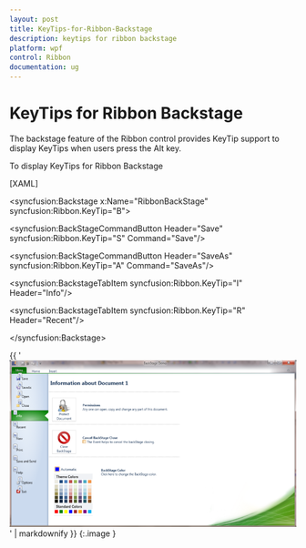 ```yaml
---
layout: post
title: KeyTips-for-Ribbon-Backstage
description: keytips for ribbon backstage
platform: wpf
control: Ribbon
documentation: ug
---
```


# KeyTips for Ribbon Backstage

The backstage feature of the Ribbon control provides KeyTip support to display KeyTips when users press the Alt key.

To display KeyTips for Ribbon Backstage



[XAML]

<syncfusion:Backstage x:Name="RibbonBackStage" syncfusion:Ribbon.KeyTip="B">



 <syncfusion:BackStageCommandButton Header="Save" syncfusion:Ribbon.KeyTip="S"   Command="Save"/>

 <syncfusion:BackStageCommandButton Header="SaveAs" syncfusion:Ribbon.KeyTip="A" Command="SaveAs"/> 



 <syncfusion:BackstageTabItem syncfusion:Ribbon.KeyTip="I" Header="Info"/>                      

 <syncfusion:BackstageTabItem syncfusion:Ribbon.KeyTip="R" Header="Recent"/>



</syncfusion:Backstage>





{{ '![](KeyTips-for-Ribbon-Backstage_images/KeyTips-for-Ribbon-Backstage_img1.png)' | markdownify }}
{:.image }


